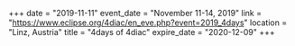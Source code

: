 +++
date = "2019-11-11"
event_date = "November 11-14, 2019"
link = "https://www.eclipse.org/4diac/en_eve.php?event=2019_4days"
location = "Linz, Austria"
title = "4days of 4diac"
expire_date = "2020-12-09"
+++
